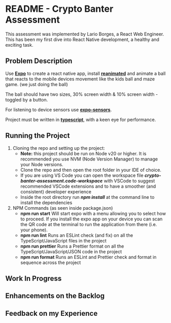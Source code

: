 
# README - Crypto Banter Assessment

This assessment was implemented by Lario Borges, a React Web Engineer. This has been my first dive into React Native development, a healthy and exciting task.

## Problem Description

Use **[Expo](https://expo.dev/ 'React Native Expo')** to create a react native app, install **[reanimated](https://docs.expo.dev/versions/v49.0.0/sdk/reanimated/ 'reanimated - React Native animations library')** and animate a ball that reacts to the mobile devices movement like the kids ball and maze game. (we just doing the ball)

The ball should have two sizes, 30% screen width & 10% screen width - toggled by a button.

For listening to device sensors use **[expo-sensors](https://docs.expo.dev/versions/latest/sdk/sensors/ 'React Native API for interacting with device sensors')**.

Project must be written in **[typescript](https://www.typescriptlang.org/ 'A strongly typed ECMA compliant programming language built on top of JavaScript')**, with a keen eye for performance.

## Running the Project

1. Cloning the repo and setting up the project:
   - **Note:** this project should be run on Node v20 or higher. It is recommended you use NVM (Node Version Manager) to manage your Node versions.
   - Clone the repo and then open the root folder in your IDE of choice.
   - If you are using VS Code you can open the workspace file ***crypto-banter-assessment.code-workspace*** with VSCode to suggest recommended VSCode extensions and to have a smoother (and consistent) developer experience
   - Inside the root directory run ***npm install*** at the command line to install the dependencies
2. NPM Commands (as seen inside package.json)
   - **npm run start** Will start expo with a menu allowing you to select how to proceed. If you install the expo app on your device you can scan the QR code at the terminal to run the application from there (i.e. your phone).
   - **npm run lint** Runs an ESLint check (and fix) on all the TypeScript/JavaScript files in the project
   - **npm run prettier** Runs a Prettier format on all the TypeScript/JavaScript/JSON code in the project
   - **npm run format** Runs an ESLint and Prettier check and format in sequence across the project

## Work In Progress

## Enhancements on the Backlog

## Feedback on my Experience
